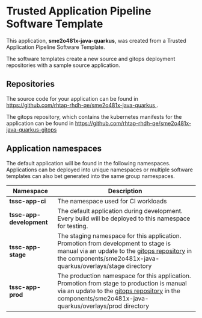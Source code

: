 # Trusted Application Pipeline Software Template

This application, **sme2o481x-java-quarkus**, was created from a Trusted Application Pipeline Software Template.

The software templates create a new source and gitops deployment repositories with a sample source application. 

## Repositories

The source code for your application can be found in [https://github.com/rhtap-rhdh-qe/sme2o481x-java-quarkus ](https://github.com/rhtap-rhdh-qe/sme2o481x-java-quarkus ).
 
The gitops repository, which contains the kubernetes manifests for the application can be found in 
[https://github.com/rhtap-rhdh-qe/sme2o481x-java-quarkus-gitops ](https://github.com/rhtap-rhdh-qe/sme2o481x-java-quarkus-gitops ) 

## Application namespaces 

The default application will be found in the following namespaces. Applications can be deployed into unique namespaces or multiple software templates can also bet generated into the same group namespaces.  

|  Namespace   |  Description   |  
| -------- | -------- |
| **tssc-app-ci** | The namespace used for CI workloads |
| **tssc-app-development** | The default application during development. Every build will be deployed to this namespace for testing. |
| **tssc-app-stage** | The staging namespace for this application. Promotion from development to stage is manual via an update to the [gitops repository](https://github.com/rhtap-rhdh-qe/sme2o481x-java-quarkus-gitops ) in the components/sme2o481x-java-quarkus/overlays/stage directory |
| **tssc-app-prod** | The production namespace for this application. Promotion from stage to production is manual via an update to the [gitops repository](https://github.com/rhtap-rhdh-qe/sme2o481x-java-quarkus-gitops ) in the components/sme2o481x-java-quarkus/overlays/prod directory |